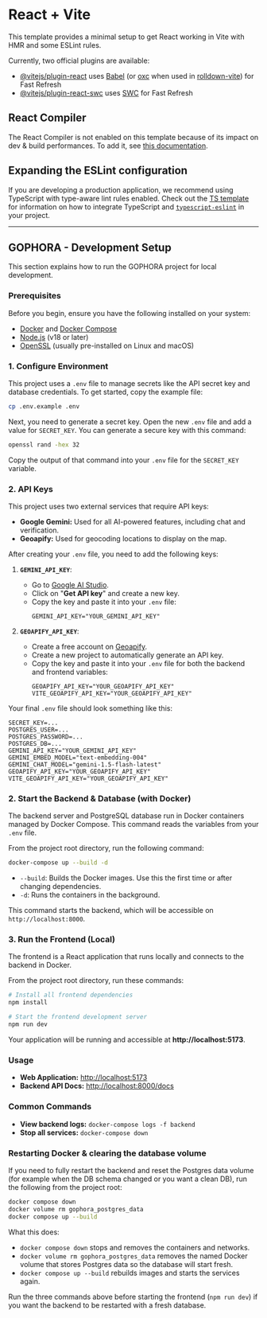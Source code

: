 # React + Vite

This template provides a minimal setup to get React working in Vite with HMR and some ESLint rules.

Currently, two official plugins are available:

- [@vitejs/plugin-react](https://github.com/vitejs/vite-plugin-react/blob/main/packages/plugin-react) uses [Babel](https://babeljs.io/) (or [oxc](https://oxc.rs) when used in [rolldown-vite](https://vite.dev/guide/rolldown)) for Fast Refresh
- [@vitejs/plugin-react-swc](https://github.com/vitejs/vite-plugin-react/blob/main/packages/plugin-react-swc) uses [SWC](https://swc.rs/) for Fast Refresh

## React Compiler

The React Compiler is not enabled on this template because of its impact on dev & build performances. To add it, see [this documentation](https://react.dev/learn/react-compiler/installation).

## Expanding the ESLint configuration

If you are developing a production application, we recommend using TypeScript with type-aware lint rules enabled. Check out the [TS template](https://github.com/vitejs/vite/tree/main/packages/create-vite/template-react-ts) for information on how to integrate TypeScript and [`typescript-eslint`](https://typescript-eslint.io) in your project.

---

## GOPHORA - Development Setup

This section explains how to run the GOPHORA project for local development.

### Prerequisites

Before you begin, ensure you have the following installed on your system:

- [Docker](https://www.docker.com/get-started) and [Docker Compose](https://docs.docker.com/compose/install/)
- [Node.js](https://nodejs.org/en/download/) (v18 or later)
- [OpenSSL](https://www.openssl.org/) (usually pre-installed on Linux and macOS)

### 1. Configure Environment

This project uses a `.env` file to manage secrets like the API secret key and database credentials. To get started, copy the example file:

```bash
cp .env.example .env
```

Next, you need to generate a secret key. Open the new `.env` file and add a value for `SECRET_KEY`. You can generate a secure key with this command:

```bash
openssl rand -hex 32
```

Copy the output of that command into your `.env` file for the `SECRET_KEY` variable.

### 2. API Keys

This project uses two external services that require API keys:

-   **Google Gemini:** Used for all AI-powered features, including chat and verification.
-   **Geoapify:** Used for geocoding locations to display on the map.

After creating your `.env` file, you need to add the following keys:

1.  **`GEMINI_API_KEY`**:
    *   Go to [Google AI Studio](https://aistudio.google.com/).
    *   Click on "**Get API key**" and create a new key.
    *   Copy the key and paste it into your `.env` file:
        ```
        GEMINI_API_KEY="YOUR_GEMINI_API_KEY"
        ```

2.  **`GEOAPIFY_API_KEY`**:
    *   Create a free account on [Geoapify](https://www.geoapify.com/).
    *   Create a new project to automatically generate an API key.
    *   Copy the key and paste it into your `.env` file for both the backend and frontend variables:
        ```
        GEOAPIFY_API_KEY="YOUR_GEOAPIFY_API_KEY"
        VITE_GEOAPIFY_API_KEY="YOUR_GEOAPIFY_API_KEY"
        ```

Your final `.env` file should look something like this:

```
SECRET_KEY=...
POSTGRES_USER=...
POSTGRES_PASSWORD=...
POSTGRES_DB=...
GEMINI_API_KEY="YOUR_GEMINI_API_KEY"
GEMINI_EMBED_MODEL="text-embedding-004"
GEMINI_CHAT_MODEL="gemini-1.5-flash-latest"
GEOAPIFY_API_KEY="YOUR_GEOAPIFY_API_KEY"
VITE_GEOAPIFY_API_KEY="YOUR_GEOAPIFY_API_KEY"
```

### 2. Start the Backend & Database (with Docker)

The backend server and PostgreSQL database run in Docker containers managed by Docker Compose. This command reads the variables from your `.env` file.

From the project root directory, run the following command:

```bash
docker-compose up --build -d
```

- `--build`: Builds the Docker images. Use this the first time or after changing dependencies.
- `-d`: Runs the containers in the background.

This command starts the backend, which will be accessible on `http://localhost:8000`.

### 3. Run the Frontend (Local)

The frontend is a React application that runs locally and connects to the backend in Docker.

From the project root directory, run these commands:

```bash
# Install all frontend dependencies
npm install

# Start the frontend development server
npm run dev
```

Your application will be running and accessible at **http://localhost:5173**.

### Usage

- **Web Application:** [http://localhost:5173](http://localhost:5173)
- **Backend API Docs:** [http://localhost:8000/docs](http://localhost:8000/docs)

### Common Commands

- **View backend logs:** `docker-compose logs -f backend`
- **Stop all services:** `docker-compose down`

### Restarting Docker & clearing the database volume

If you need to fully restart the backend and reset the Postgres data volume (for example when the DB schema changed or you want a clean DB), run the following from the project root:

```bash
docker compose down
docker volume rm gophora_postgres_data
docker compose up --build
```

What this does:
- `docker compose down` stops and removes the containers and networks.
- `docker volume rm gophora_postgres_data` removes the named Docker volume that stores Postgres data so the database will start fresh.
- `docker compose up --build` rebuilds images and starts the services again.

Run the three commands above before starting the frontend (`npm run dev`) if you want the backend to be restarted with a fresh database.